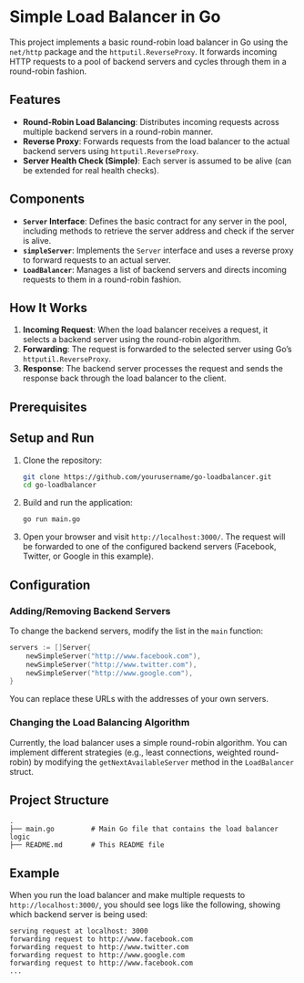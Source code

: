 
# Simple Load Balancer in Go

This project implements a basic round-robin load balancer in Go using the `net/http` package and the `httputil.ReverseProxy`. It forwards incoming HTTP requests to a pool of backend servers and cycles through them in a round-robin fashion.

## Features

- **Round-Robin Load Balancing**: Distributes incoming requests across multiple backend servers in a round-robin manner.
- **Reverse Proxy**: Forwards requests from the load balancer to the actual backend servers using `httputil.ReverseProxy`.
- **Server Health Check (Simple)**: Each server is assumed to be alive (can be extended for real health checks).
  
## Components

- **`Server` Interface**: Defines the basic contract for any server in the pool, including methods to retrieve the server address and check if the server is alive.
- **`simpleServer`**: Implements the `Server` interface and uses a reverse proxy to forward requests to an actual server.
- **`LoadBalancer`**: Manages a list of backend servers and directs incoming requests to them in a round-robin fashion.

## How It Works

1. **Incoming Request**: When the load balancer receives a request, it selects a backend server using the round-robin algorithm.
2. **Forwarding**: The request is forwarded to the selected server using Go’s `httputil.ReverseProxy`.
3. **Response**: The backend server processes the request and sends the response back through the load balancer to the client.

## Prerequisites

## Setup and Run

1. Clone the repository:
    ```bash
    git clone https://github.com/yourusername/go-loadbalancer.git
    cd go-loadbalancer
    ```

2. Build and run the application:
    ```bash
    go run main.go
    ```

3. Open your browser and visit `http://localhost:3000/`. The request will be forwarded to one of the configured backend servers (Facebook, Twitter, or Google in this example).

## Configuration

### Adding/Removing Backend Servers

To change the backend servers, modify the list in the `main` function:

```go
servers := []Server{
    newSimpleServer("http://www.facebook.com"),
    newSimpleServer("http://www.twitter.com"),
    newSimpleServer("http://www.google.com"),
}
```

You can replace these URLs with the addresses of your own servers.

### Changing the Load Balancing Algorithm

Currently, the load balancer uses a simple round-robin algorithm. You can implement different strategies (e.g., least connections, weighted round-robin) by modifying the `getNextAvailableServer` method in the `LoadBalancer` struct.

## Project Structure

```
.
├── main.go         # Main Go file that contains the load balancer logic
├── README.md       # This README file
```

## Example

When you run the load balancer and make multiple requests to `http://localhost:3000/`, you should see logs like the following, showing which backend server is being used:

```
serving request at localhost: 3000
forwarding request to http://www.facebook.com
forwarding request to http://www.twitter.com
forwarding request to http://www.google.com
forwarding request to http://www.facebook.com
...
```

